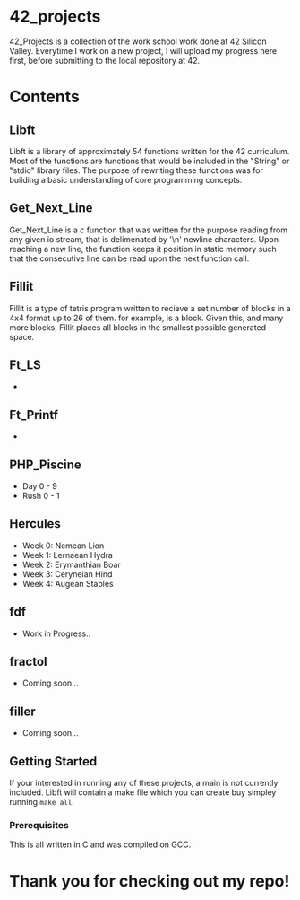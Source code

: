 # 42_projects

42_Projects is a collection of the work school work done at 42 Silicon Valley. Everytime I work on a new project,
I will upload my progress here first, before submitting to the local repository at 42.

# Contents 

## Libft
  Libft is a library of approximately 54 functions written for the 42 curriculum. Most of the functions are 
  functions that would be included in the "String" or "stdio" library files. The purpose of rewriting these functions
  was for building a basic understanding of core programming concepts.
  
## Get_Next_Line
  Get_Next_Line is a c function that was written for the purpose reading from any given io stream, that is delimenated by 
  '\n' newline characters. Upon reaching a new line, the function keeps it position in static memory such that the consecutive    line can be read upon the next function call.

## Fillit
  Fillit is a type of tetris program written to recieve a set number of blocks in a 4x4 format up to 26 of them. 
  for example, is a block. Given this, and many more blocks, Fillit places all blocks in the smallest possible generated space.

## Ft_LS
-
	
## Ft_Printf
-	

## PHP_Piscine
-	Day 0 - 9
-	Rush 0 - 1
## Hercules
-	Week 0: Nemean Lion
-	Week 1: Lernaean Hydra
-	Week 2: Erymanthian Boar
-	Week 3: Ceryneian Hind
-	Week 4: Augean Stables

## fdf
-	Work in Progress..

## fractol
-	Coming soon...

## filler
-	Coming soon...

## Getting Started

If your interested in running any of these projects, a main is not currently included. 
Libft will contain a make file which you can create buy simpley running ``` make all ```.

### Prerequisites

This is all written in C and was compiled on GCC.


# Thank you for checking out my repo!
